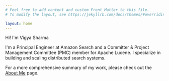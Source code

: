 ```yaml
---
# Feel free to add content and custom Front Matter to this file.
# To modify the layout, see https://jekyllrb.com/docs/themes/#overriding-theme-defaults

layout: home
---
```


Hi! I'm Vigya Sharma

I'm a Principal Engineer at Amazon Search and a Committer & Project Management Committee (PMC) member for Apache Lucene. I specialize in building and scaling distributed search systems.

For a more comprehensive summary of my work, please check out the [About Me](/about.markdown) page.

<!-- [Alt test link 1](/about.markdown)
[Alt test link 2](/about)
[Alt test link 3]({{ site.baseurl }}/about) -->
